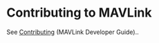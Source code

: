 # Contributing to MAVLink

See [Contributing](https://mavlink.io/en/contributing/contributing.html) (MAVLink Developer Guide)..
